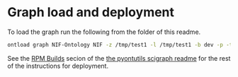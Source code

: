 # Graph load and deployment
To load the graph run the following from the folder of this readme.
``` bash
ontload graph NIF-Ontology NIF -z /tmp/test1 -l /tmp/test1 -b dev -p -t ./graphload.yaml
```
See the [RPM Builds](https://github.com/tgbugs/pyontutils/blob/master/scigraph/README.md#rpm-builds) secion of the
[the pyontutils scigraph readme](https://github.com/tgbugs/pyontutils/blob/master/scigraph/README.md) for the rest
of the instructions for deployment.
